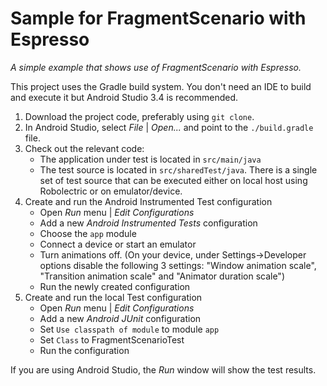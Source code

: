 # Sample for FragmentScenario with Espresso

*A simple example that shows use of FragmentScenario with Espresso.*

This project uses the Gradle build system. You don't need an IDE to build and execute it but Android Studio 3.4 is recommended.

1. Download the project code, preferably using `git clone`.
1. In Android Studio, select *File* | *Open...* and point to the `./build.gradle` file.
1. Check out the relevant code:
    * The application under test is located in `src/main/java`
    * The test source is located in `src/sharedTest/java`. There is a single set of test source that can be executed
    either on local host using Robolectric or on emulator/device.
1. Create and run the Android Instrumented Test configuration
    * Open *Run* menu | *Edit Configurations*
    * Add a new *Android Instrumented Tests* configuration
    * Choose the `app` module
    * Connect a device or start an emulator
    * Turn animations off.
    (On your device, under Settings->Developer options disable the following 3 settings: "Window animation scale", "Transition animation scale" and "Animator duration scale")
    * Run the newly created configuration
1. Create and run the local Test configuration
    * Open *Run* menu | *Edit Configurations*
    * Add a new *Android JUnit* configuration
    * Set `Use classpath of module` to module `app`
    * Set `Class` to FragmentScenarioTest
    * Run the configuration

If you are using Android Studio, the *Run* window will show the test results.
